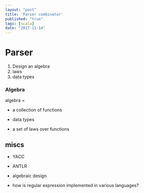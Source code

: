 ```yaml
---
layout: "post"
title: 'Parser combinator'
published: "true"
tags: [scala]
date: "2017-11-14"
---
```


# Parser

1. Design an algebra
1. laws
1. data types

### Algebra

algebra =

- a collection of functions

- data types

- a set of laws over functions

## miscs

- YACC

- ANTLR

- algebraic design

- how is regular expression implemented in various languages?